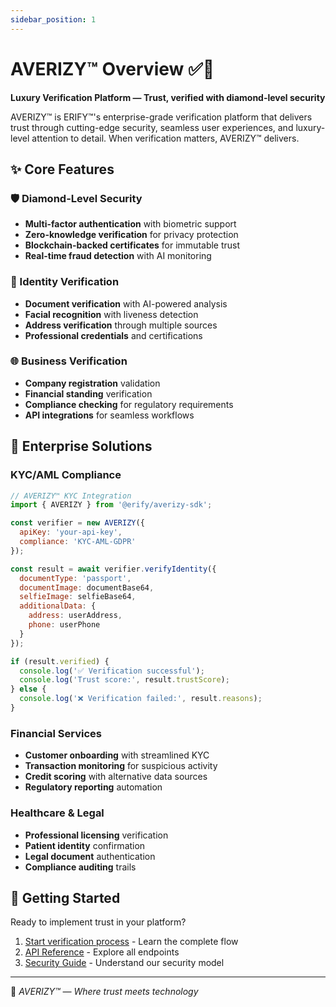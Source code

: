 ```yaml
---
sidebar_position: 1
---
```


# AVERIZY™ Overview ✅💎

**Luxury Verification Platform — Trust, verified with diamond-level security**

AVERIZY™ is ERIFY™'s enterprise-grade verification platform that delivers trust through cutting-edge security, seamless user experiences, and luxury-level attention to detail. When verification matters, AVERIZY™ delivers.

## ✨ Core Features

### 🛡️ Diamond-Level Security
- **Multi-factor authentication** with biometric support
- **Zero-knowledge verification** for privacy protection
- **Blockchain-backed certificates** for immutable trust
- **Real-time fraud detection** with AI monitoring

### 🎯 Identity Verification
- **Document verification** with AI-powered analysis
- **Facial recognition** with liveness detection
- **Address verification** through multiple sources
- **Professional credentials** and certifications

### 🌐 Business Verification
- **Company registration** validation
- **Financial standing** verification
- **Compliance checking** for regulatory requirements
- **API integrations** for seamless workflows

## 💼 Enterprise Solutions

### KYC/AML Compliance
```javascript
// AVERIZY™ KYC Integration
import { AVERIZY } from '@erify/averizy-sdk';

const verifier = new AVERIZY({
  apiKey: 'your-api-key',
  compliance: 'KYC-AML-GDPR'
});

const result = await verifier.verifyIdentity({
  documentType: 'passport',
  documentImage: documentBase64,
  selfieImage: selfieBase64,
  additionalData: {
    address: userAddress,
    phone: userPhone
  }
});

if (result.verified) {
  console.log('✅ Verification successful');
  console.log('Trust score:', result.trustScore);
} else {
  console.log('❌ Verification failed:', result.reasons);
}
```

### Financial Services
- **Customer onboarding** with streamlined KYC
- **Transaction monitoring** for suspicious activity
- **Credit scoring** with alternative data sources
- **Regulatory reporting** automation

### Healthcare & Legal
- **Professional licensing** verification
- **Patient identity** confirmation
- **Legal document** authentication
- **Compliance auditing** trails

## 🚀 Getting Started

Ready to implement trust in your platform?

1. [Start verification process](./verification-process) - Learn the complete flow
2. [API Reference](./api-reference) - Explore all endpoints
3. [Security Guide](./security) - Understand our security model

---

💎 *AVERIZY™ — Where trust meets technology*